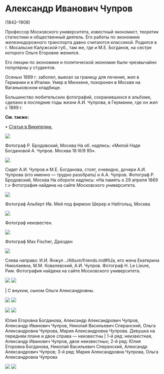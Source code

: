 # Александр Иванович Чупров
(1842–1908)

Профессор Московского университета, известный экономист, теоретик статистики и общественный деятель. Его работы по экономике железнодорожного транспорта давно считаются классикой. Родился в г. Мосальске Калужской губ., там же, где и М.Е. Богданов, на сестре которого Ольге Егоровне женился.

Его лекции по экономике и политической экономии были чрезвычайно популярны у студентов.

Осенью 1899 г. заболел, выехал за границу для лечения, жил в Германии и в Италии. Умер в Мюнхене, похоронен в Москве на Ваганьковском кладбище.

Большинство любительских фотографий, сохранившихся в альбоме, сделано в последние годы жизни А.И. Чупрова, в Германии, где он жил с 1899 г.

**См. также:**

• [Статья в Википедии.](https://ru.wikipedia.org/wiki/%D0%A7%D1%83%D0%BF%D1%80%D0%BE%D0%B2,_%D0%90%D0%BB%D0%B5%D0%BA%D1%81%D0%B0%D0%BD%D0%B4%D1%80_%D0%98%D0%B2%D0%B0%D0%BD%D0%BE%D0%B2%D0%B8%D1%87)

![](../Album/img/23.jpg)

Фотограф Р. Бродовский, Москва
На об. надпись: «Милой Наде Богдановой А. Чупров. Москва 18 III/9 95».

![](img/chuprovy-5.jpg)

Сидят А.И. Чупров и М.Е. Богданова, 
стоят, очевидно, дочери А.И. Чупрова 
(кто именно — трудно разобрать) и А.А. Чупров.
Фотограф Р. Бродовский, Москва
На обороте надпись: «На память о 29 апреля 1869 г.»
Фотография найдена на сайте Московского университета.

![](../Album/img/13.jpg)

Фотограф Альберт Ив. Мей под фирмою Шерер и Набгольц, Москва

![](../Album/img/01.jpg)

Фотограф неизвестен.

![](../Album/img/35.jpg)

Фотограф Max Fischer, Дрезден

![](img/IIYa_MMK_AICh.jpg)

Слева направо: И.И. Янжул ../Album/friends.md#IIJa, его жена Екатерина Николаевна, 
М.М. Ковалевский, А.И. Чупров. Фотограф H. Le Lieure, Рим.
Фотография найдена на сайте Московского университета.

![](img/AICh.jpg) ![](../Album/img/42-2.jpg)

 | С внуком, сыном Ольги Александровны.

![](../Album/img/21-3.jpg) ![](../Album/img/41-1.jpg)

![](../Album/img/40-3.jpg) ![](img/AICh_group.jpg)

Юлия Егоровна Богданова, Александр Александрович Чупров, Александр Иванович Чупров, Николай Васильевич Сперанский, Ольга Александровна Чупрова, Мария Александровна Чупрова. Девушка на переднем плане и двое справа — неизвестны | 1-й ряд: неизвестная, Александр Иванович Чупров, двое неизвестных; 2-й ряд: Юлия Егоровна Богданова, Николай Васильевич Сперанский, Александр Александрович Чупров; 3-й ряд: Мария Александровна Чупрова, Ольга Александровна Чупрова

![](../Album/img/41-3.jpg) ![](../Album/img/40-4.jpg)